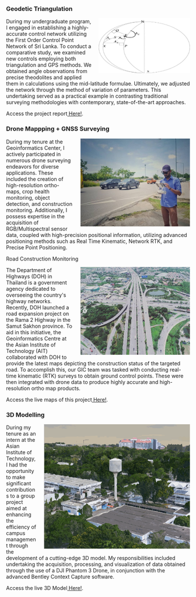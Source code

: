 <style>
img {
  float: right;
  margin: 0px 0px 15px 20px;
}
</style>
### Geodetic Triangulation
<p><img src="/images/geotri.jpg" width="250" height="150">
During my undergraduate program, I engaged in establishing a highly-accurate control network utilizing the First Order Control Point Network of Sri Lanka. To conduct a comparative study, we examined new controls employing both triangulation and GPS methods. We obtained angle observations from precise theodolites and applied them in calculations using the mid-latitude formulae. Ultimately, we adjusted the network through the method of variation of parameters. This undertaking served as a practical example in contrasting traditional surveying methodologies with contemporary, state-of-the-art approaches.
<p>Access the project report<a href="https://www.researchgate.net/publication/332780962_Geodetic_Triangulation-2016" target="_blank"> Here!</a>.</p>
</p>

### Drone Mappping + GNSS Surveying
<p><img src="/images/road01.PNG" width="300" height="240">
During my tenure at the Geoinformatics Center, I actively participated in numerous drone surveying endeavors for diverse applications. These included the creation of high-resolution ortho-maps, crop health monitoring, object detection, and construction monitoring. Additionally, I possess expertise in the acquisition of RGB/Multispectral sensor data, coupled with high-precision positional information, utilizing advanced positioning methods such as Real Time Kinematic, Network RTK, and Precise Point Positioning.

<p>Road Construction Monitoring</p>
<img src="/images/road02.PNG" width="300" height="240">
The Department of Highways (DOH) in Thailand is a government agency dedicated to overseeing the country's highway networks. Recently, DOH launched a road expansion project on the Rama 2 Highway in the Samut Sakhon province. To aid in this initiative, the Geoinformatics Centre at the Asian Institute of Technology (AIT) collaborated with DOH to provide the latest maps depicting the construction status of the targeted road. To accomplish this, our GIC team was tasked with conducting real-time kinematic (RTK) surveys to obtain ground control points. These were then integrated with drone data to produce highly accurate and high-resolution ortho map products.
<p>Access the live maps of this project<a href="https://gicait.maps.arcgis.com/apps/Cascade/index.html?appid=c3f3a4fcd27445eabb2452233bc3e3ae" target="_blank"> Here!</a>.</p>
</p>


### 3D Modelling
<p><img src="/gifs/ait3dmod.gif" width="400" height="340">
During my tenure as an intern at the Asian Institute of Technology, I had the opportunity to make significant contributions to a group project aimed at enhancing the efficiency of campus management through the development of a cutting-edge 3D model. My responsibilities included undertaking the acquisition, processing, and visualization of data obtained through the use of a DJI Phantom 3 Drone, in conjunction with the advanced Bentley Context Capture software.

<p>Access the live 3D Model<a href="http://www.geoinfo.ait.asia/3d_models/AIT/App/#%2F" target="_blank"> Here!</a>.</p>
</p>